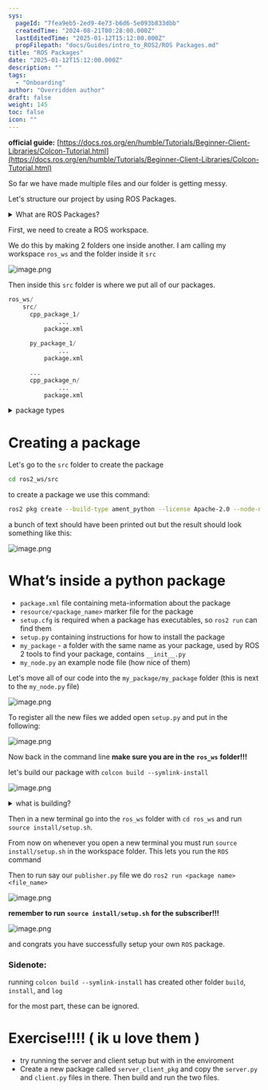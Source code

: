 ```yaml
---
sys:
  pageId: "7fea9eb5-2ed9-4e73-b6d6-5e093b833dbb"
  createdTime: "2024-08-21T00:28:00.000Z"
  lastEditedTime: "2025-01-12T15:12:00.000Z"
  propFilepath: "docs/Guides/intro_to_ROS2/ROS Packages.md"
title: "ROS Packages"
date: "2025-01-12T15:12:00.000Z"
description: ""
tags:
  - "Onboarding"
author: "Overridden author"
draft: false
weight: 145
toc: false
icon: ""
---
```


**official guide:** [https://docs.ros.org/en/humble/Tutorials/Beginner-Client-Libraries/Colcon-Tutorial.html](https://docs.ros.org/en/humble/Tutorials/Beginner-Client-Libraries/Colcon-Tutorial.html)

So far we have made multiple files and our folder is getting messy.

Let's structure our project by using ROS Packages.

<details>

<summary>What are ROS Packages?</summary>

ROS Packages are, as the name implies, packages of code that are highly sharable between ROS developers.

They consist of a folder, `package.xml` file, and source code

```python
      cpp_package_1/
		      ... imagine much code files here ..
          package.xml
```

</details>

First, we need to create a ROS workspace.

We do this by making 2 folders one inside another. I am calling my workspace `ros_ws` and the folder inside it `src`

![image.png](https://prod-files-secure.s3.us-west-2.amazonaws.com/d518164a-d88e-44d1-a4ee-3adb3bd8bce0/70706947-fd18-4537-a67b-e12946812d31/image.png?X-Amz-Algorithm=AWS4-HMAC-SHA256&X-Amz-Content-Sha256=UNSIGNED-PAYLOAD&X-Amz-Credential=ASIAZI2LB466VER2AXZB%2F20250428%2Fus-west-2%2Fs3%2Faws4_request&X-Amz-Date=20250428T220842Z&X-Amz-Expires=3600&X-Amz-Security-Token=IQoJb3JpZ2luX2VjEOb%2F%2F%2F%2F%2F%2F%2F%2F%2F%2FwEaCXVzLXdlc3QtMiJIMEYCIQDEs71gMMY9t52ktzb%2Fu0a7C88jUxFLEdZNtTE0tACnogIhALbj1D2WNwXl4E5SH5XD5JaVthpbMl58VNRh3OOgVBMGKv8DCH8QABoMNjM3NDIzMTgzODA1IgzQO4oT9GCsMDN0n3oq3APRUiEkuUKNQyocCJ2%2BvNoszEDOR6h4pd0d76iIu2QJwQA0%2B70fDSvpO9lLd9lu4%2BCY%2BHiSYQnUqfabyBOkXzQ6lTtzpGZxPsfcLqWesSase9kpLXW%2B%2BS1%2FbhhrXHkOqhow%2BW5BwI8mFf6ZRrZ5gBA2iBO4whPmMWmT6V%2F4D8A4UnXHLbVJmR1VT9nAeGowbEu1HU0bsPPsgfzR5MO3Q24toAgeWuyNhIBSwj6tosVn%2FCTHRMHyn8%2BV22dxdqVL2weu8pxx31ZvRBDvc%2BOQmZ%2FzfK4WMYUxFKgmk2aeqNrZUEOpTkgzDO%2BAOwLs%2BgxohMdj8BHQqMGrHRiyRNz8oX9t6YSXqBtsnolagJIxKoGJimvKtpghEB1KXgURugvx4ApufDn%2FY6JbdjlpIVCWzO4seA4f0dZuVLMgy5UNW8iTD6Kfp0SKiDPzibxoLQlXWbpyisVNZ9lQyPrkvJ%2BWgGwwSWHfE75UniBY0Xkrh%2BACKg5aUMRQuZlDspEaCZ%2BDkpMfQigvG7TxnmFp%2F5KmJX9coS0KyMZytCQKU8ln3r78em6d45pgf%2BDiV38ch3RW5mHVNVnmk6CqEZXJeQHN10ZPKB3Ptecwm%2BOwIlb9AREksx1d1cdo1liZXYAN3zDU7L%2FABjqkAc%2FDoJvI7FgaFImmfL3ThZVvLT8l1GBvGrWTk5snQhencYZXohXogVePaV%2BaAUa38v2F5LJKZfn1vRqzsIg1hQiL%2BvvUdiDy3ZvgysYts%2FzGceVGYalEEf2S2bbvwo90WBLMISWnErSKZq74lpdKhcIIJV3yvQQeIVQyRaJ7zhx%2BTSnsBNttD3W9He7cRLadY6hMIUca2lKLib1oLWNnBtY9J0O6&X-Amz-Signature=93e2c74b4f9511cacbb6e88f908c2fa53e380d07a09c87a12cb4077a6218e777&X-Amz-SignedHeaders=host&x-id=GetObject)

Then inside this `src` folder is where we put all of our packages.

```python
ros_ws/
    src/
      cpp_package_1/
		      ...
          package.xml

      py_package_1/
		      ...
          package.xml

      ...
      cpp_package_n/
		      ...
          package.xml

```

<details>

<summary>package types</summary>

packages can be either `C++` or python.

the intern file structure is different for each but for this guide we will stick to creating python packages

</details>

# Creating a package

Let's go to the `src` folder to create the package

```bash
cd ros2_ws/src
```

to create a package we use this command:

```bash
ros2 pkg create --build-type ament_python --license Apache-2.0 --node-name my_node my_package
```

a bunch of text should have been printed out but the result should look something like this:

![image.png](https://prod-files-secure.s3.us-west-2.amazonaws.com/d518164a-d88e-44d1-a4ee-3adb3bd8bce0/e6cf1e3f-8512-4a3e-b131-079f800bf3e8/image.png?X-Amz-Algorithm=AWS4-HMAC-SHA256&X-Amz-Content-Sha256=UNSIGNED-PAYLOAD&X-Amz-Credential=ASIAZI2LB466VER2AXZB%2F20250428%2Fus-west-2%2Fs3%2Faws4_request&X-Amz-Date=20250428T220842Z&X-Amz-Expires=3600&X-Amz-Security-Token=IQoJb3JpZ2luX2VjEOb%2F%2F%2F%2F%2F%2F%2F%2F%2F%2FwEaCXVzLXdlc3QtMiJIMEYCIQDEs71gMMY9t52ktzb%2Fu0a7C88jUxFLEdZNtTE0tACnogIhALbj1D2WNwXl4E5SH5XD5JaVthpbMl58VNRh3OOgVBMGKv8DCH8QABoMNjM3NDIzMTgzODA1IgzQO4oT9GCsMDN0n3oq3APRUiEkuUKNQyocCJ2%2BvNoszEDOR6h4pd0d76iIu2QJwQA0%2B70fDSvpO9lLd9lu4%2BCY%2BHiSYQnUqfabyBOkXzQ6lTtzpGZxPsfcLqWesSase9kpLXW%2B%2BS1%2FbhhrXHkOqhow%2BW5BwI8mFf6ZRrZ5gBA2iBO4whPmMWmT6V%2F4D8A4UnXHLbVJmR1VT9nAeGowbEu1HU0bsPPsgfzR5MO3Q24toAgeWuyNhIBSwj6tosVn%2FCTHRMHyn8%2BV22dxdqVL2weu8pxx31ZvRBDvc%2BOQmZ%2FzfK4WMYUxFKgmk2aeqNrZUEOpTkgzDO%2BAOwLs%2BgxohMdj8BHQqMGrHRiyRNz8oX9t6YSXqBtsnolagJIxKoGJimvKtpghEB1KXgURugvx4ApufDn%2FY6JbdjlpIVCWzO4seA4f0dZuVLMgy5UNW8iTD6Kfp0SKiDPzibxoLQlXWbpyisVNZ9lQyPrkvJ%2BWgGwwSWHfE75UniBY0Xkrh%2BACKg5aUMRQuZlDspEaCZ%2BDkpMfQigvG7TxnmFp%2F5KmJX9coS0KyMZytCQKU8ln3r78em6d45pgf%2BDiV38ch3RW5mHVNVnmk6CqEZXJeQHN10ZPKB3Ptecwm%2BOwIlb9AREksx1d1cdo1liZXYAN3zDU7L%2FABjqkAc%2FDoJvI7FgaFImmfL3ThZVvLT8l1GBvGrWTk5snQhencYZXohXogVePaV%2BaAUa38v2F5LJKZfn1vRqzsIg1hQiL%2BvvUdiDy3ZvgysYts%2FzGceVGYalEEf2S2bbvwo90WBLMISWnErSKZq74lpdKhcIIJV3yvQQeIVQyRaJ7zhx%2BTSnsBNttD3W9He7cRLadY6hMIUca2lKLib1oLWNnBtY9J0O6&X-Amz-Signature=47794506df2043a4f96bc9dba71a264f1946f5d39596f9ec356e558eb6ac233a&X-Amz-SignedHeaders=host&x-id=GetObject)

# What’s inside a python package

- `package.xml` file containing meta-information about the package
- `resource/<package_name>` marker file for the package
- `setup.cfg` is required when a package has executables, so `ros2 run` can find them
- `setup.py` containing instructions for how to install the package
- `my_package` - a folder with the same name as your package, used by ROS 2 tools to find your package, contains `__init__.py`
- `my_node.py` an example node file (how nice of them)

Let's move all of our code into the `my_package/my_package` folder (this is next to the `my_node.py` file)

![image.png](https://prod-files-secure.s3.us-west-2.amazonaws.com/d518164a-d88e-44d1-a4ee-3adb3bd8bce0/9ce58f11-0da9-4d3e-b86d-506a9685d378/image.png?X-Amz-Algorithm=AWS4-HMAC-SHA256&X-Amz-Content-Sha256=UNSIGNED-PAYLOAD&X-Amz-Credential=ASIAZI2LB466VER2AXZB%2F20250428%2Fus-west-2%2Fs3%2Faws4_request&X-Amz-Date=20250428T220842Z&X-Amz-Expires=3600&X-Amz-Security-Token=IQoJb3JpZ2luX2VjEOb%2F%2F%2F%2F%2F%2F%2F%2F%2F%2FwEaCXVzLXdlc3QtMiJIMEYCIQDEs71gMMY9t52ktzb%2Fu0a7C88jUxFLEdZNtTE0tACnogIhALbj1D2WNwXl4E5SH5XD5JaVthpbMl58VNRh3OOgVBMGKv8DCH8QABoMNjM3NDIzMTgzODA1IgzQO4oT9GCsMDN0n3oq3APRUiEkuUKNQyocCJ2%2BvNoszEDOR6h4pd0d76iIu2QJwQA0%2B70fDSvpO9lLd9lu4%2BCY%2BHiSYQnUqfabyBOkXzQ6lTtzpGZxPsfcLqWesSase9kpLXW%2B%2BS1%2FbhhrXHkOqhow%2BW5BwI8mFf6ZRrZ5gBA2iBO4whPmMWmT6V%2F4D8A4UnXHLbVJmR1VT9nAeGowbEu1HU0bsPPsgfzR5MO3Q24toAgeWuyNhIBSwj6tosVn%2FCTHRMHyn8%2BV22dxdqVL2weu8pxx31ZvRBDvc%2BOQmZ%2FzfK4WMYUxFKgmk2aeqNrZUEOpTkgzDO%2BAOwLs%2BgxohMdj8BHQqMGrHRiyRNz8oX9t6YSXqBtsnolagJIxKoGJimvKtpghEB1KXgURugvx4ApufDn%2FY6JbdjlpIVCWzO4seA4f0dZuVLMgy5UNW8iTD6Kfp0SKiDPzibxoLQlXWbpyisVNZ9lQyPrkvJ%2BWgGwwSWHfE75UniBY0Xkrh%2BACKg5aUMRQuZlDspEaCZ%2BDkpMfQigvG7TxnmFp%2F5KmJX9coS0KyMZytCQKU8ln3r78em6d45pgf%2BDiV38ch3RW5mHVNVnmk6CqEZXJeQHN10ZPKB3Ptecwm%2BOwIlb9AREksx1d1cdo1liZXYAN3zDU7L%2FABjqkAc%2FDoJvI7FgaFImmfL3ThZVvLT8l1GBvGrWTk5snQhencYZXohXogVePaV%2BaAUa38v2F5LJKZfn1vRqzsIg1hQiL%2BvvUdiDy3ZvgysYts%2FzGceVGYalEEf2S2bbvwo90WBLMISWnErSKZq74lpdKhcIIJV3yvQQeIVQyRaJ7zhx%2BTSnsBNttD3W9He7cRLadY6hMIUca2lKLib1oLWNnBtY9J0O6&X-Amz-Signature=11a5ee231432e1a2f854ccd5d3cc42c3789b1bd8430dc85a11ba8f1fa6a611fc&X-Amz-SignedHeaders=host&x-id=GetObject)

To register all the new files we added open `setup.py` and put in the following:

![image.png](https://prod-files-secure.s3.us-west-2.amazonaws.com/d518164a-d88e-44d1-a4ee-3adb3bd8bce0/1cd7c262-4cae-4496-9d75-c178537d24a2/image.png?X-Amz-Algorithm=AWS4-HMAC-SHA256&X-Amz-Content-Sha256=UNSIGNED-PAYLOAD&X-Amz-Credential=ASIAZI2LB466VER2AXZB%2F20250428%2Fus-west-2%2Fs3%2Faws4_request&X-Amz-Date=20250428T220842Z&X-Amz-Expires=3600&X-Amz-Security-Token=IQoJb3JpZ2luX2VjEOb%2F%2F%2F%2F%2F%2F%2F%2F%2F%2FwEaCXVzLXdlc3QtMiJIMEYCIQDEs71gMMY9t52ktzb%2Fu0a7C88jUxFLEdZNtTE0tACnogIhALbj1D2WNwXl4E5SH5XD5JaVthpbMl58VNRh3OOgVBMGKv8DCH8QABoMNjM3NDIzMTgzODA1IgzQO4oT9GCsMDN0n3oq3APRUiEkuUKNQyocCJ2%2BvNoszEDOR6h4pd0d76iIu2QJwQA0%2B70fDSvpO9lLd9lu4%2BCY%2BHiSYQnUqfabyBOkXzQ6lTtzpGZxPsfcLqWesSase9kpLXW%2B%2BS1%2FbhhrXHkOqhow%2BW5BwI8mFf6ZRrZ5gBA2iBO4whPmMWmT6V%2F4D8A4UnXHLbVJmR1VT9nAeGowbEu1HU0bsPPsgfzR5MO3Q24toAgeWuyNhIBSwj6tosVn%2FCTHRMHyn8%2BV22dxdqVL2weu8pxx31ZvRBDvc%2BOQmZ%2FzfK4WMYUxFKgmk2aeqNrZUEOpTkgzDO%2BAOwLs%2BgxohMdj8BHQqMGrHRiyRNz8oX9t6YSXqBtsnolagJIxKoGJimvKtpghEB1KXgURugvx4ApufDn%2FY6JbdjlpIVCWzO4seA4f0dZuVLMgy5UNW8iTD6Kfp0SKiDPzibxoLQlXWbpyisVNZ9lQyPrkvJ%2BWgGwwSWHfE75UniBY0Xkrh%2BACKg5aUMRQuZlDspEaCZ%2BDkpMfQigvG7TxnmFp%2F5KmJX9coS0KyMZytCQKU8ln3r78em6d45pgf%2BDiV38ch3RW5mHVNVnmk6CqEZXJeQHN10ZPKB3Ptecwm%2BOwIlb9AREksx1d1cdo1liZXYAN3zDU7L%2FABjqkAc%2FDoJvI7FgaFImmfL3ThZVvLT8l1GBvGrWTk5snQhencYZXohXogVePaV%2BaAUa38v2F5LJKZfn1vRqzsIg1hQiL%2BvvUdiDy3ZvgysYts%2FzGceVGYalEEf2S2bbvwo90WBLMISWnErSKZq74lpdKhcIIJV3yvQQeIVQyRaJ7zhx%2BTSnsBNttD3W9He7cRLadY6hMIUca2lKLib1oLWNnBtY9J0O6&X-Amz-Signature=e9355d5b0798589ca018d2456edea4a38cbc8298ba7575f8aba30637bad5de05&X-Amz-SignedHeaders=host&x-id=GetObject)

Now back in the command line **make sure you are in the** **`ros_ws`** **folder!!!**

let's build our package with `colcon build --symlink-install`

![image.png](https://prod-files-secure.s3.us-west-2.amazonaws.com/d518164a-d88e-44d1-a4ee-3adb3bd8bce0/2f2a0d27-b173-48fd-b189-5f5c0ce65619/image.png?X-Amz-Algorithm=AWS4-HMAC-SHA256&X-Amz-Content-Sha256=UNSIGNED-PAYLOAD&X-Amz-Credential=ASIAZI2LB466VER2AXZB%2F20250428%2Fus-west-2%2Fs3%2Faws4_request&X-Amz-Date=20250428T220842Z&X-Amz-Expires=3600&X-Amz-Security-Token=IQoJb3JpZ2luX2VjEOb%2F%2F%2F%2F%2F%2F%2F%2F%2F%2FwEaCXVzLXdlc3QtMiJIMEYCIQDEs71gMMY9t52ktzb%2Fu0a7C88jUxFLEdZNtTE0tACnogIhALbj1D2WNwXl4E5SH5XD5JaVthpbMl58VNRh3OOgVBMGKv8DCH8QABoMNjM3NDIzMTgzODA1IgzQO4oT9GCsMDN0n3oq3APRUiEkuUKNQyocCJ2%2BvNoszEDOR6h4pd0d76iIu2QJwQA0%2B70fDSvpO9lLd9lu4%2BCY%2BHiSYQnUqfabyBOkXzQ6lTtzpGZxPsfcLqWesSase9kpLXW%2B%2BS1%2FbhhrXHkOqhow%2BW5BwI8mFf6ZRrZ5gBA2iBO4whPmMWmT6V%2F4D8A4UnXHLbVJmR1VT9nAeGowbEu1HU0bsPPsgfzR5MO3Q24toAgeWuyNhIBSwj6tosVn%2FCTHRMHyn8%2BV22dxdqVL2weu8pxx31ZvRBDvc%2BOQmZ%2FzfK4WMYUxFKgmk2aeqNrZUEOpTkgzDO%2BAOwLs%2BgxohMdj8BHQqMGrHRiyRNz8oX9t6YSXqBtsnolagJIxKoGJimvKtpghEB1KXgURugvx4ApufDn%2FY6JbdjlpIVCWzO4seA4f0dZuVLMgy5UNW8iTD6Kfp0SKiDPzibxoLQlXWbpyisVNZ9lQyPrkvJ%2BWgGwwSWHfE75UniBY0Xkrh%2BACKg5aUMRQuZlDspEaCZ%2BDkpMfQigvG7TxnmFp%2F5KmJX9coS0KyMZytCQKU8ln3r78em6d45pgf%2BDiV38ch3RW5mHVNVnmk6CqEZXJeQHN10ZPKB3Ptecwm%2BOwIlb9AREksx1d1cdo1liZXYAN3zDU7L%2FABjqkAc%2FDoJvI7FgaFImmfL3ThZVvLT8l1GBvGrWTk5snQhencYZXohXogVePaV%2BaAUa38v2F5LJKZfn1vRqzsIg1hQiL%2BvvUdiDy3ZvgysYts%2FzGceVGYalEEf2S2bbvwo90WBLMISWnErSKZq74lpdKhcIIJV3yvQQeIVQyRaJ7zhx%2BTSnsBNttD3W9He7cRLadY6hMIUca2lKLib1oLWNnBtY9J0O6&X-Amz-Signature=5d6b0e288072ffa34de54f88bdd5b54ebaeed560083413527f271754271230e7&X-Amz-SignedHeaders=host&x-id=GetObject)

<details>

<summary>what is building?</summary>

if you are a CS major at Rose-Hulman you will learn the answer to this in CSSE132

but TLDR; is it combines all the code files into one program that can be run easily 

</details>

Then in a new terminal go into the `ros_ws` folder with `cd ros_ws` and run `source install/setup.sh`. 

From now on whenever you open a new terminal you must run `source install/setup.sh` in the workspace folder. This lets you run the `ROS` command

Then to run say our `publisher.py` file we do `ros2 run <package name> <file_name>`

![image.png](https://prod-files-secure.s3.us-west-2.amazonaws.com/d518164a-d88e-44d1-a4ee-3adb3bd8bce0/4f4b1219-3a44-4632-aa0a-ce3471699f59/image.png?X-Amz-Algorithm=AWS4-HMAC-SHA256&X-Amz-Content-Sha256=UNSIGNED-PAYLOAD&X-Amz-Credential=ASIAZI2LB466VER2AXZB%2F20250428%2Fus-west-2%2Fs3%2Faws4_request&X-Amz-Date=20250428T220842Z&X-Amz-Expires=3600&X-Amz-Security-Token=IQoJb3JpZ2luX2VjEOb%2F%2F%2F%2F%2F%2F%2F%2F%2F%2FwEaCXVzLXdlc3QtMiJIMEYCIQDEs71gMMY9t52ktzb%2Fu0a7C88jUxFLEdZNtTE0tACnogIhALbj1D2WNwXl4E5SH5XD5JaVthpbMl58VNRh3OOgVBMGKv8DCH8QABoMNjM3NDIzMTgzODA1IgzQO4oT9GCsMDN0n3oq3APRUiEkuUKNQyocCJ2%2BvNoszEDOR6h4pd0d76iIu2QJwQA0%2B70fDSvpO9lLd9lu4%2BCY%2BHiSYQnUqfabyBOkXzQ6lTtzpGZxPsfcLqWesSase9kpLXW%2B%2BS1%2FbhhrXHkOqhow%2BW5BwI8mFf6ZRrZ5gBA2iBO4whPmMWmT6V%2F4D8A4UnXHLbVJmR1VT9nAeGowbEu1HU0bsPPsgfzR5MO3Q24toAgeWuyNhIBSwj6tosVn%2FCTHRMHyn8%2BV22dxdqVL2weu8pxx31ZvRBDvc%2BOQmZ%2FzfK4WMYUxFKgmk2aeqNrZUEOpTkgzDO%2BAOwLs%2BgxohMdj8BHQqMGrHRiyRNz8oX9t6YSXqBtsnolagJIxKoGJimvKtpghEB1KXgURugvx4ApufDn%2FY6JbdjlpIVCWzO4seA4f0dZuVLMgy5UNW8iTD6Kfp0SKiDPzibxoLQlXWbpyisVNZ9lQyPrkvJ%2BWgGwwSWHfE75UniBY0Xkrh%2BACKg5aUMRQuZlDspEaCZ%2BDkpMfQigvG7TxnmFp%2F5KmJX9coS0KyMZytCQKU8ln3r78em6d45pgf%2BDiV38ch3RW5mHVNVnmk6CqEZXJeQHN10ZPKB3Ptecwm%2BOwIlb9AREksx1d1cdo1liZXYAN3zDU7L%2FABjqkAc%2FDoJvI7FgaFImmfL3ThZVvLT8l1GBvGrWTk5snQhencYZXohXogVePaV%2BaAUa38v2F5LJKZfn1vRqzsIg1hQiL%2BvvUdiDy3ZvgysYts%2FzGceVGYalEEf2S2bbvwo90WBLMISWnErSKZq74lpdKhcIIJV3yvQQeIVQyRaJ7zhx%2BTSnsBNttD3W9He7cRLadY6hMIUca2lKLib1oLWNnBtY9J0O6&X-Amz-Signature=21361ba56983a7e0e11ad1626531a5ac1d92f27069ae690dd10a841b9f5dcbcb&X-Amz-SignedHeaders=host&x-id=GetObject)

**remember to run** **`source install/setup.sh`** **for the subscriber!!!**

![image.png](https://prod-files-secure.s3.us-west-2.amazonaws.com/d518164a-d88e-44d1-a4ee-3adb3bd8bce0/02121119-dad4-49ec-8356-c956108b4243/image.png?X-Amz-Algorithm=AWS4-HMAC-SHA256&X-Amz-Content-Sha256=UNSIGNED-PAYLOAD&X-Amz-Credential=ASIAZI2LB466VER2AXZB%2F20250428%2Fus-west-2%2Fs3%2Faws4_request&X-Amz-Date=20250428T220842Z&X-Amz-Expires=3600&X-Amz-Security-Token=IQoJb3JpZ2luX2VjEOb%2F%2F%2F%2F%2F%2F%2F%2F%2F%2FwEaCXVzLXdlc3QtMiJIMEYCIQDEs71gMMY9t52ktzb%2Fu0a7C88jUxFLEdZNtTE0tACnogIhALbj1D2WNwXl4E5SH5XD5JaVthpbMl58VNRh3OOgVBMGKv8DCH8QABoMNjM3NDIzMTgzODA1IgzQO4oT9GCsMDN0n3oq3APRUiEkuUKNQyocCJ2%2BvNoszEDOR6h4pd0d76iIu2QJwQA0%2B70fDSvpO9lLd9lu4%2BCY%2BHiSYQnUqfabyBOkXzQ6lTtzpGZxPsfcLqWesSase9kpLXW%2B%2BS1%2FbhhrXHkOqhow%2BW5BwI8mFf6ZRrZ5gBA2iBO4whPmMWmT6V%2F4D8A4UnXHLbVJmR1VT9nAeGowbEu1HU0bsPPsgfzR5MO3Q24toAgeWuyNhIBSwj6tosVn%2FCTHRMHyn8%2BV22dxdqVL2weu8pxx31ZvRBDvc%2BOQmZ%2FzfK4WMYUxFKgmk2aeqNrZUEOpTkgzDO%2BAOwLs%2BgxohMdj8BHQqMGrHRiyRNz8oX9t6YSXqBtsnolagJIxKoGJimvKtpghEB1KXgURugvx4ApufDn%2FY6JbdjlpIVCWzO4seA4f0dZuVLMgy5UNW8iTD6Kfp0SKiDPzibxoLQlXWbpyisVNZ9lQyPrkvJ%2BWgGwwSWHfE75UniBY0Xkrh%2BACKg5aUMRQuZlDspEaCZ%2BDkpMfQigvG7TxnmFp%2F5KmJX9coS0KyMZytCQKU8ln3r78em6d45pgf%2BDiV38ch3RW5mHVNVnmk6CqEZXJeQHN10ZPKB3Ptecwm%2BOwIlb9AREksx1d1cdo1liZXYAN3zDU7L%2FABjqkAc%2FDoJvI7FgaFImmfL3ThZVvLT8l1GBvGrWTk5snQhencYZXohXogVePaV%2BaAUa38v2F5LJKZfn1vRqzsIg1hQiL%2BvvUdiDy3ZvgysYts%2FzGceVGYalEEf2S2bbvwo90WBLMISWnErSKZq74lpdKhcIIJV3yvQQeIVQyRaJ7zhx%2BTSnsBNttD3W9He7cRLadY6hMIUca2lKLib1oLWNnBtY9J0O6&X-Amz-Signature=2e273782b8a8353a4e2375d717119aea2fbd0a9d7706b97e2126ea223664ea56&X-Amz-SignedHeaders=host&x-id=GetObject)

and congrats you have successfully setup your own `ROS` package.

### Sidenote:

running `colcon build --symlink-install` has created other folder `build`, `install`, and `log`

for the most part, these can be ignored.

# Exercise!!!! ( ik u love them )

- try running the server and client setup but with in the enviroment
- Create a new package called `server_client_pkg` and copy the `server.py` and `client.py` files in there. Then build and run the two files.
